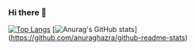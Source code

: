 ### Hi there 👋
[![Top Langs](https://github-readme-stats.vercel.app/api/top-langs/?username=Minokiti11&layout=compact&theme=onedark
)](https://github.com/anuraghazra/github-readme-stats)
[![Anurag's GitHub stats](https://github-readme-stats.vercel.app/api?username=Minokiti11)]
(https://github.com/anuraghazra/github-readme-stats)
<!--
**Minokiti11/Minokiti11** is a ✨ _special_ ✨ repository because its `README.md` (this file) appears on your GitHub profile.

Here are some ideas to get you started:

- 🔭 I’m currently working on ...
- 🌱 I’m currently learning ...
- 👯 I’m looking to collaborate on ...
- 🤔 I’m looking for help with ...
- 💬 Ask me about ...
- 📫 How to reach me: ...
- 😄 Pronouns: ...
- ⚡ Fun fact: ...
-->
